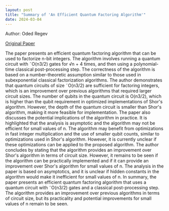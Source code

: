 ```yaml
---
layout: post
title: "Summary of 'An Efficient Quantum Factoring Algorithm'"
date: 2024-03-04
---
```


Author: Oded Regev

[Original Paper](https://arxiv.org/abs/2308.06572)

The paper presents an efficient quantum factoring algorithm that can be used to 
factorize n-bit integers. The algorithm involves running a quantum circuit with 
˜O(n3/2) gates for √n + 4 times, and then using a polynomial-time classical 
post-processing step. The correctness of the algorithm is based on a 
number-theoretic assumption similar to those used in subexponential classical 
factorization algorithms. The author demonstrates that quantum circuits of size 
˜O(n3/2) are sufficient for factoring integers, which is an improvement over 
previous algorithms that required larger circuit sizes. The number of qubits in 
the quantum circuit is O(n3/2), which is higher than the qubit requirement in 
optimized implementations of Shor's algorithm. However, the depth of the quantum
circuit is smaller than Shor's algorithm, making it more feasible for 
implementation. The paper also discusses the potential implications of the 
algorithm in practice. It is highlighted that the analysis is asymptotic and the
algorithm may not be efficient for small values of n. The algorithm may benefit 
from optimizations in fast integer multiplication and the use of smaller qubit 
counts, similar to optimizations used in Shor's algorithm. However, it is 
currently unclear if these optimizations can be applied to the proposed 
algorithm. The author concludes by stating that the algorithm provides an 
improvement over Shor's algorithm in terms of circuit size. However, it remains 
to be seen if the algorithm can be practically implemented and if it can provide
an improvement over Shor's algorithm for small values of n. The analysis in the 
paper is based on asymptotics, and it is unclear if hidden constants in the 
algorithm would make it inefficient for small values of n. In summary, the paper
presents an efficient quantum factoring algorithm that uses a quantum circuit 
with ˜O(n3/2) gates and a classical post-processing step. The algorithm provides
an improvement over previous algorithms in terms of circuit size, but its 
practicality and potential improvements for small values of n remain to be seen.

